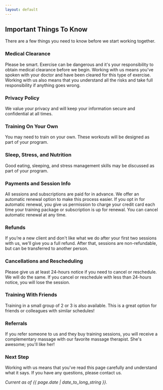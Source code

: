 ```yaml
---
layout: default
---
```

## Important Things To Know
There are a few things you need to know before we start working together.

### Medical Clearance
Please be smart. Exercise can be dangerous and it's your responsibility to obtain medical clearance before we begin. Working with us means you've spoken with your doctor and have been cleared for this type of exercise. Working with us also means that you understand all the risks and take full responsibility if anything goes wrong. 

### Privacy Policy
We value your privacy and will keep your information secure and confidential at all times. 

### Training On Your Own
You may need to train on your own. These workouts will be designed as part of your program.

### Sleep, Stress, and Nutrition
Good eating, sleeping, and stress management skills may be discussed as part of your program. 

### Payments and Session Info
All sessions and subscriptions are paid for in advance. We offer an automatic renewal option to make this process easier. If you opt in for automatic renewal, you give us permission to charge your credit card each time your training package or subscription is up for renewal. You can cancel automatic renewal at any time.

### Refunds
If you’re a new client and don't like what we do after your first two sessions with us, we'll give you a full refund. After that, sessions are non-refundable, but can be transferred to another person.

### Cancellations and Rescheduling
Please give us at least 24-hours notice if you need to cancel or reschedule. We will do the same. If you cancel or reschedule with less than 24-hours notice, you will lose the session.

### Training With Friends
Training in a small group of 2 or 3 is also available. This is a great option for friends or colleagues with similar schedules!

### Referrals
If you refer someone to us and they buy training sessions, you will receive a complementary massage with our favorite massage therapist. She's awesome; you'll like her!

### Next Step
Working with us means that you've read this page carefully and understand what it says. If you have any questions, please contact us.

*Current as of {{ page.date | date_to_long_string }}.*
